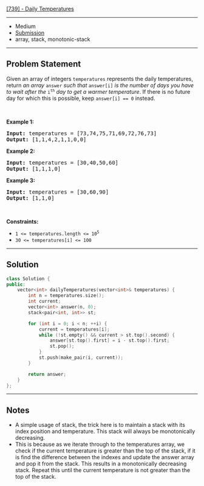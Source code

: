 [[739] - Daily Temperatures](https://leetcode.com/problems/daily-temperatures)

---

- Medium
- [Submission](https://leetcode.com/problems/daily-temperatures/submissions/883047943/)
- array, stack, monotonic-stack

---

## Problem Statement

<p>Given an array of integers <code>temperatures</code> represents the daily temperatures, return <em>an array</em> <code>answer</code> <em>such that</em> <code>answer[i]</code> <em>is the number of days you have to wait after the</em> <code>i<sup>th</sup></code> <em>day to get a warmer temperature</em>. If there is no future day for which this is possible, keep <code>answer[i] == 0</code> instead.</p>

<p>&nbsp;</p>
<p><strong class="example">Example 1:</strong></p>
<pre><strong>Input:</strong> temperatures = [73,74,75,71,69,72,76,73]
<strong>Output:</strong> [1,1,4,2,1,1,0,0]
</pre><p><strong class="example">Example 2:</strong></p>
<pre><strong>Input:</strong> temperatures = [30,40,50,60]
<strong>Output:</strong> [1,1,1,0]
</pre><p><strong class="example">Example 3:</strong></p>
<pre><strong>Input:</strong> temperatures = [30,60,90]
<strong>Output:</strong> [1,1,0]
</pre>
<p>&nbsp;</p>
<p><strong>Constraints:</strong></p>

<ul>
	<li><code>1 &lt;=&nbsp;temperatures.length &lt;= 10<sup>5</sup></code></li>
	<li><code>30 &lt;=&nbsp;temperatures[i] &lt;= 100</code></li>
</ul>


---

## Solution

```cpp
class Solution {
public:
    vector<int> dailyTemperatures(vector<int>& temperatures) {
        int n = temperatures.size();
        int current;
        vector<int> answer(n, 0);
        stack<pair<int, int>> st;

        for (int i = 0; i < n; ++i) {
            current = temperatures[i];
            while (!st.empty() && current > st.top().second) {
                answer[st.top().first] = i - st.top().first;
                st.pop();
            }
            st.push(make_pair(i, current));
        }

        return answer;
    }
};
```

---

## Notes

- A simple usage of stack, the trick here is to maintain a stack with its index position and temperature. This stack will always be monotonically decreasing.
- This is because as we iterate through to the temperatures array, we check if the current temperature is greater than the top of the stack, if it is find the difference between the indexes and update the answer array and pop it from the stack. This results in a monotonically decreasing stack. Repeat this until the current temperature is not greater than the top of the stack.
